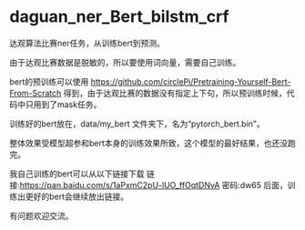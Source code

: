 # daguan_ner_Bert_bilstm_crf
达观算法比赛ner任务，从训练bert到预测。

由于达观比赛数据是脱敏的，所以要使用词向量，需要自己训练。

bert的预训练可以使用 https://github.com/circlePi/Pretraining-Yourself-Bert-From-Scratch
得到，由于达观比赛的数据没有指定上下句，所以预训练时候，代码中只用到了mask任务。

训练好的bert放在，data/my_bert 文件夹下，名为“pytorch_bert.bin"。

整体效果受模型超参和bert本身的训练效果所致，这个模型的最好结果，也还没跑完。

我自己训练的bert可以从以下链接下载
链接:https://pan.baidu.com/s/1aPxmC2pU-lUO_ffOqtDNvA  密码:dw65
后面，训练出更好的bert会继续放出链接。

有问题欢迎交流。

